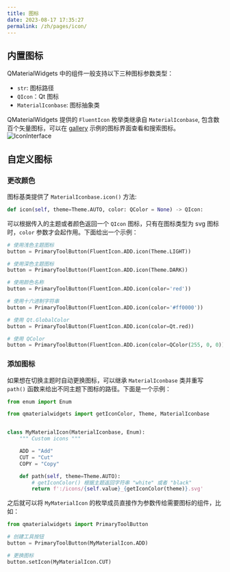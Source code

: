 ```yaml
---
title: 图标
date: 2023-08-17 17:35:27
permalink: /zh/pages/icon/
---
```


## 内置图标
QMaterialWidgets 中的组件一般支持以下三种图标参数类型：
* `str`: 图标路径
* `QIcon`：Qt 图标
* `MaterialIconbase`: 图标抽象类

QMaterialWidgets 提供的 `FluentIcon` 枚举类继承自 `MaterialIconbase`, 包含数百个矢量图标，可以在 [gallery](https://github.com/zhiyiYo/PyQt-Fluent-Widgets/releases/download/v1.1.9/PyQt-Fluent-Widgets-Gallery_v1.1.9_lite_window_x64.zip) 示例的图标界面查看和搜索图标。
![IconInterface](/img/designer/IconInterface.jpg)


## 自定义图标
### 更改颜色
图标基类提供了 `MaterialIconbase.icon()` 方法:
```python
def icon(self, theme=Theme.AUTO, color: QColor = None) -> QIcon:
```
可以根据传入的主题或者颜色返回一个 `QIcon` 图标，只有在图标类型为 svg 图标时，`color` 参数才会起作用。下面给出一个示例：

```python
# 使用浅色主题图标
button = PrimaryToolButton(FluentIcon.ADD.icon(Theme.LIGHT))

# 使用深色主题图标
button = PrimaryToolButton(FluentIcon.ADD.icon(Theme.DARK))

# 使用颜色名称
button = PrimaryToolButton(FluentIcon.ADD.icon(color='red'))

# 使用十六进制字符串
button = PrimaryToolButton(FluentIcon.ADD.icon(color='#ff0000'))

# 使用 Qt.GlobalColor
button = PrimaryToolButton(FluentIcon.ADD.icon(color=Qt.red))

# 使用 QColor
button = PrimaryToolButton(FluentIcon.ADD.icon(color=QColor(255, 0, 0)))
```


### 添加图标

如果想在切换主题时自动更换图标，可以继承 `MaterialIconbase` 类并重写 `path()` 函数来给出不同主题下图标的路径。下面是一个示例：

```python
from enum import Enum

from qmaterialwidgets import getIconColor, Theme, MaterialIconbase


class MyMaterialIcon(MaterialIconbase, Enum):
    """ Custom icons """

    ADD = "Add"
    CUT = "Cut"
    COPY = "Copy"

    def path(self, theme=Theme.AUTO):
        # getIconColor() 根据主题返回字符串 "white" 或者 "black"
        return f':/icons/{self.value}_{getIconColor(theme)}.svg'
```

之后就可以将 `MyMaterialIcon` 的枚举成员直接作为参数传给需要图标的组件，比如：
```python
from qmaterialwidgets import PrimaryToolButton

# 创建工具按钮
button = PrimaryToolButton(MyMaterialIcon.ADD)

# 更换图标
button.setIcon(MyMaterialIcon.CUT)
```